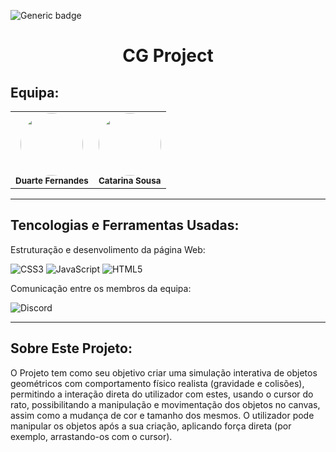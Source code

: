 ![Generic badge](https://img.shields.io/badge/status-%20finished-54CC74)

<div align="center">
<h1>CG Project</h1>
</div>

## Equipa:

<table align="center" style="border: 0px">
    <tr>
        <td align="center" style="border: 0px">
        <img style="border-radius: 50%; width="100px;"" src="https://avatars.githubusercontent.com/u/147703158?v=4" width="100px;"><br>
        <sub>
        <b>Duarte Fernandes</br>
        </td>
        <td align="center" style="border: 0px">
        <img style="border-radius: 50%; width="100px;"" src="https://avatars.githubusercontent.com/u/115722559?v=4" width="100px;"><br>
        <sub>
        <b>Catarina Sousa</br>
        </td>
    </tr>
</table>

<hr>

## Tencologias e Ferramentas Usadas:

Estruturação e desenvolimento da página Web:

![CSS3](https://img.shields.io/badge/CSS3-1572B6?style=for-the-badge&logo=css3&logoColor=white)
![JavaScript](https://img.shields.io/badge/JavaScript-323330?style=for-the-badge&logo=javascript&logoColor=F7DF1E)
![HTML5](https://img.shields.io/badge/HTML5-E34F26?style=for-the-badge&logo=html5&logoColor=white)

Comunicação entre os membros da equipa:

![Discord](https://img.shields.io/badge/Discord-7289DA?style=for-the-badge&logo=discord&logoColor=white)

<hr>

## Sobre Este Projeto:

O Projeto tem como seu objetivo criar uma simulação interativa de objetos geométricos com comportamento físico realista (gravidade e colisões), permitindo a interação direta do utilizador com estes, usando o cursor do rato, possibilitando a manipulação e movimentação dos objetos no canvas, assim como a mudança de cor e tamanho dos mesmos.
O utilizador pode manipular os objetos após a sua criação, aplicando força direta (por exemplo, arrastando-os com o cursor).
